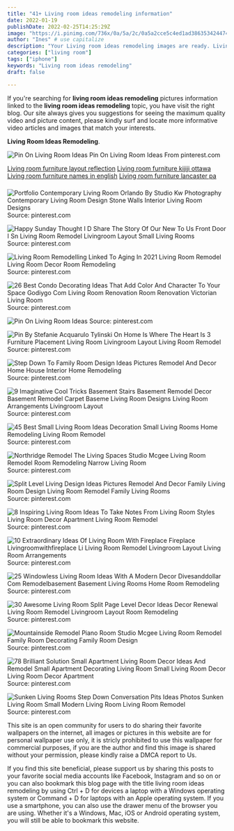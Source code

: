 ```yaml
---
title: "41+ Living room ideas remodeling information"
date: 2022-01-19
publishDate: 2022-02-25T14:25:29Z
image: "https://i.pinimg.com/736x/0a/5a/2c/0a5a2cce5c4ed1ad3863534244742362--contemporary-family-rooms-modern-living-rooms.jpg"
author: "Ines" # use capitalize
description: "Your Living room ideas remodeling images are ready. Living room ideas remodeling are a topic that is being searched for and liked by netizens today. You can Download the Living room ideas remodeling files here. Find and Download all free images."
categories: ["living room"]
tags: ["iphone"]
keywords: "Living room ideas remodeling"
draft: false

---
```


If you're searching for **living room ideas remodeling** pictures information linked to the **living room ideas remodeling** topic, you have visit the right  blog.  Our site always  gives you  suggestions  for seeing  the maximum  quality video and picture  content, please kindly surf and locate more informative video articles and images  that match your interests.

**Living Room Ideas Remodeling**. 

![Pin On Living Room Ideas](https://i.pinimg.com/474x/2c/73/59/2c73595c4d5f856d5bcafc7c7ac7b456.jpg "Pin On Living Room Ideas")
Pin On Living Room Ideas From pinterest.com

[Living room furniture layout reflection](/living-room-furniture-layout-reflection/)
[Living room furniture kijiji ottawa](/living-room-furniture-kijiji-ottawa/)
[Living room furniture names in english](/living-room-furniture-names-in-english/)
[Living room furniture lancaster pa](/living-room-furniture-lancaster-pa/)



### 

 


![Portfolio Contemporary Living Room Orlando By Studio Kw Photography Contemporary Living Room Design Stone Walls Interior Living Room Designs](https://i.pinimg.com/originals/29/83/f7/2983f751cbac9d36cbb112e1a25b23f6.jpg "Portfolio Contemporary Living Room Orlando By Studio Kw Photography Contemporary Living Room Design Stone Walls Interior Living Room Designs")
Source: pinterest.com

 

![Happy Sunday Thought I D Share The Story Of Our New To Us Front Door I Sn Living Room Remodel Livingroom Layout Small Living Rooms](https://i.pinimg.com/736x/a0/3b/94/a03b94e3ad8799696b9d6649d3cf638b.jpg "Happy Sunday Thought I D Share The Story Of Our New To Us Front Door I Sn Living Room Remodel Livingroom Layout Small Living Rooms")
Source: pinterest.com

 

![Living Room Remodelling Linked To Aging In 2021 Living Room Remodel Living Room Decor Room Remodeling](https://i.pinimg.com/736x/12/f5/cc/12f5cc4e5914e8f2be8a5eedca8ce4b1.jpg "Living Room Remodelling Linked To Aging In 2021 Living Room Remodel Living Room Decor Room Remodeling")
Source: pinterest.com

 

![26 Best Condo Decorating Ideas That Add Color And Character To Your Space Godiygo Com Living Room Renovation Room Renovation Victorian Living Room](https://i.pinimg.com/736x/51/91/c4/5191c4036e7feef84217b6c94b32e03d.jpg "26 Best Condo Decorating Ideas That Add Color And Character To Your Space Godiygo Com Living Room Renovation Room Renovation Victorian Living Room")
Source: pinterest.com

 

![Pin On Living Room Ideas](https://i.pinimg.com/474x/2c/73/59/2c73595c4d5f856d5bcafc7c7ac7b456.jpg "Pin On Living Room Ideas")
Source: pinterest.com

 

![Pin By Stefanie Acquarulo Tylinski On Home Is Where The Heart Is 3 Furniture Placement Living Room Livingroom Layout Living Room Remodel](https://i.pinimg.com/originals/09/76/a2/0976a22f2876cd39388e29e1d9a6a750.jpg "Pin By Stefanie Acquarulo Tylinski On Home Is Where The Heart Is 3 Furniture Placement Living Room Livingroom Layout Living Room Remodel")
Source: pinterest.com

 

![Step Down To Family Room Design Ideas Pictures Remodel And Decor Home House Interior Home Remodeling](https://i.pinimg.com/originals/01/5b/09/015b0902996d77e1a08c0eab28be842a.jpg "Step Down To Family Room Design Ideas Pictures Remodel And Decor Home House Interior Home Remodeling")
Source: pinterest.com

 

![9 Imaginative Cool Tricks Basement Stairs Basement Remodel Decor Basement Remodel Carpet Baseme Living Room Designs Living Room Arrangements Livingroom Layout](https://i.pinimg.com/originals/e3/fe/ce/e3fecefc1315541fb3ce18f915459602.jpg "9 Imaginative Cool Tricks Basement Stairs Basement Remodel Decor Basement Remodel Carpet Baseme Living Room Designs Living Room Arrangements Livingroom Layout")
Source: pinterest.com

 

![45 Best Small Living Room Ideas Decoration Small Living Rooms Home Remodeling Living Room Remodel](https://i.pinimg.com/originals/e1/09/e8/e109e871cba9833d9e238826ffac5b05.jpg "45 Best Small Living Room Ideas Decoration Small Living Rooms Home Remodeling Living Room Remodel")
Source: pinterest.com

 

![Northridge Remodel The Living Spaces Studio Mcgee Living Room Remodel Room Remodeling Narrow Living Room](https://i.pinimg.com/originals/66/df/bf/66dfbfbd283c3ae5092f11e1d0cdb3d1.png "Northridge Remodel The Living Spaces Studio Mcgee Living Room Remodel Room Remodeling Narrow Living Room")
Source: pinterest.com

 

![Split Level Living Design Ideas Pictures Remodel And Decor Family Living Room Design Living Room Remodel Family Living Rooms](https://i.pinimg.com/600x315/5c/dc/7c/5cdc7cc52ed239c4f0d02cc1c10f1545.jpg "Split Level Living Design Ideas Pictures Remodel And Decor Family Living Room Design Living Room Remodel Family Living Rooms")
Source: pinterest.com

 

![8 Inspiring Living Room Ideas To Take Notes From Living Room Styles Living Room Decor Apartment Living Room Remodel](https://i.pinimg.com/736x/51/36/45/51364541fd002a82285950c3d5d6d2c8.jpg "8 Inspiring Living Room Ideas To Take Notes From Living Room Styles Living Room Decor Apartment Living Room Remodel")
Source: pinterest.com

 

![10 Extraordinary Ideas Of Living Room With Fireplace Fireplace Livingroomwithfireplace Li Living Room Remodel Livingroom Layout Living Room Arrangements](https://i.pinimg.com/564x/d9/26/86/d92686ea993b3acc15d44e74559ebcec.jpg "10 Extraordinary Ideas Of Living Room With Fireplace Fireplace Livingroomwithfireplace Li Living Room Remodel Livingroom Layout Living Room Arrangements")
Source: pinterest.com

 

![25 Windowless Living Room Ideas With A Modern Decor Divesanddollar Com Remodelbasement Basement Living Rooms Home Room Remodeling](https://i.pinimg.com/564x/dc/6b/fa/dc6bfa380130c878930824a1e4d0f8a6.jpg "25 Windowless Living Room Ideas With A Modern Decor Divesanddollar Com Remodelbasement Basement Living Rooms Home Room Remodeling")
Source: pinterest.com

 

![30 Awesome Living Room Split Page Level Decor Ideas Decor Renewal Living Room Remodel Livingroom Layout Room Remodeling](https://i.pinimg.com/736x/80/19/b7/8019b7a35034d12e313791808ac4fd55.jpg "30 Awesome Living Room Split Page Level Decor Ideas Decor Renewal Living Room Remodel Livingroom Layout Room Remodeling")
Source: pinterest.com

 

![Mountainside Remodel Piano Room Studio Mcgee Living Room Remodel Family Room Decorating Family Room Design](https://i.pinimg.com/originals/6c/d9/f6/6cd9f675ea8c95e74e6550ed86fbb9d6.jpg "Mountainside Remodel Piano Room Studio Mcgee Living Room Remodel Family Room Decorating Family Room Design")
Source: pinterest.com

 

![78 Brilliant Solution Small Apartment Living Room Decor Ideas And Remodel Small Apartment Decorating Living Room Small Living Room Decor Living Room Decor Apartment](https://i.pinimg.com/originals/6a/83/5c/6a835c7edd58199e47a38d34edc74e9b.jpg "78 Brilliant Solution Small Apartment Living Room Decor Ideas And Remodel Small Apartment Decorating Living Room Small Living Room Decor Living Room Decor Apartment")
Source: pinterest.com

 

![Sunken Living Rooms Step Down Conversation Pits Ideas Photos Sunken Living Room Small Modern Living Room Living Room Remodel](https://i.pinimg.com/736x/0a/5a/2c/0a5a2cce5c4ed1ad3863534244742362--contemporary-family-rooms-modern-living-rooms.jpg "Sunken Living Rooms Step Down Conversation Pits Ideas Photos Sunken Living Room Small Modern Living Room Living Room Remodel")
Source: pinterest.com

 

This site is an open community for users to do sharing their favorite wallpapers on the internet, all images or pictures in this website are for personal wallpaper use only, it is stricly prohibited to use this wallpaper for commercial purposes, if you are the author and find this image is shared without your permission, please kindly raise a DMCA report to Us.

If you find this site beneficial, please support us by sharing this posts to your favorite social media accounts like Facebook, Instagram and so on or you can also bookmark this blog page with the title living room ideas remodeling by using Ctrl + D for devices a laptop with a Windows operating system or Command + D for laptops with an Apple operating system. If you use a smartphone, you can also use the drawer menu of the browser you are using. Whether it's a Windows, Mac, iOS or Android operating system, you will still be able to bookmark this website.
